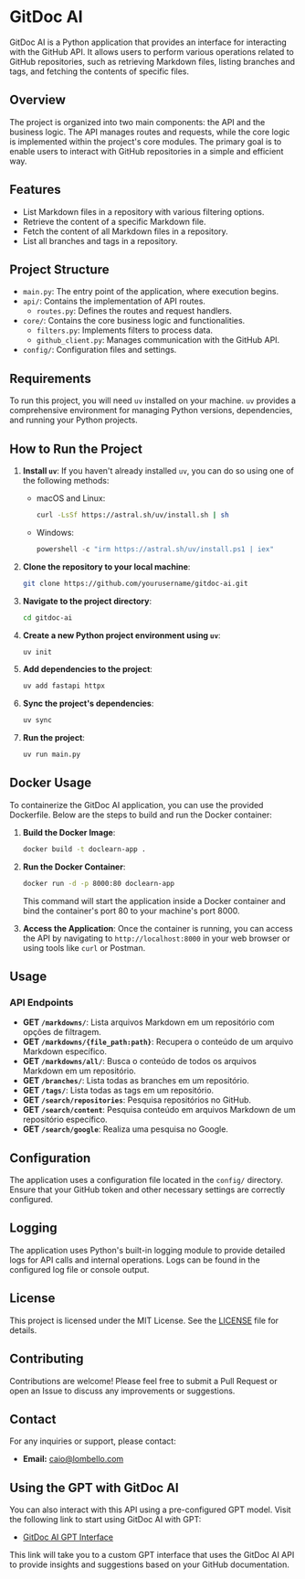 # GitDoc AI

GitDoc AI is a Python application that provides an interface for interacting with the GitHub API. It allows users to perform various operations related to GitHub repositories, such as retrieving Markdown files, listing branches and tags, and fetching the contents of specific files.

## Overview

The project is organized into two main components: the API and the business logic. The API manages routes and requests, while the core logic is implemented within the project's core modules. The primary goal is to enable users to interact with GitHub repositories in a simple and efficient way.

## Features

- List Markdown files in a repository with various filtering options.
- Retrieve the content of a specific Markdown file.
- Fetch the content of all Markdown files in a repository.
- List all branches and tags in a repository.

## Project Structure

- `main.py`: The entry point of the application, where execution begins.
- `api/`: Contains the implementation of API routes.
  - `routes.py`: Defines the routes and request handlers.
- `core/`: Contains the core business logic and functionalities.
  - `filters.py`: Implements filters to process data.
  - `github_client.py`: Manages communication with the GitHub API.
- `config/`: Configuration files and settings.

## Requirements

To run this project, you will need `uv` installed on your machine. `uv` provides a comprehensive environment for managing Python versions, dependencies, and running your Python projects.

## How to Run the Project

1. **Install `uv`**: If you haven't already installed `uv`, you can do so using one of the following methods:
   - macOS and Linux:
     ```bash
     curl -LsSf https://astral.sh/uv/install.sh | sh
     ```
   - Windows:
     ```powershell
     powershell -c "irm https://astral.sh/uv/install.ps1 | iex"
     ```

2. **Clone the repository to your local machine**:
   ```bash
   git clone https://github.com/yourusername/gitdoc-ai.git
   ```

3. **Navigate to the project directory**:
   ```bash
   cd gitdoc-ai
   ```

4. **Create a new Python project environment using `uv`**:
   ```bash
   uv init
   ```

5. **Add dependencies to the project**:
   ```bash
   uv add fastapi httpx
   ```

6. **Sync the project's dependencies**:
   ```bash
   uv sync
   ```

7. **Run the project**:
   ```bash
   uv run main.py
   ```

## Docker Usage

To containerize the GitDoc AI application, you can use the provided Dockerfile. Below are the steps to build and run the Docker container:

1. **Build the Docker Image**:
   ```bash
   docker build -t doclearn-app .
   ```

2. **Run the Docker Container**:
   ```bash
   docker run -d -p 8000:80 doclearn-app
   ```

   This command will start the application inside a Docker container and bind the container's port 80 to your machine's port 8000.

3. **Access the Application**:
   Once the container is running, you can access the API by navigating to `http://localhost:8000` in your web browser or using tools like `curl` or Postman.

## Usage

### API Endpoints

- **GET `/markdowns/`**: Lista arquivos Markdown em um repositório com opções de filtragem.
- **GET `/markdowns/{file_path:path}`**: Recupera o conteúdo de um arquivo Markdown específico.
- **GET `/markdowns/all/`**: Busca o conteúdo de todos os arquivos Markdown em um repositório.
- **GET `/branches/`**: Lista todas as branches em um repositório.
- **GET `/tags/`**: Lista todas as tags em um repositório.
- **GET `/search/repositories`**: Pesquisa repositórios no GitHub.
- **GET `/search/content`**: Pesquisa conteúdo em arquivos Markdown de um repositório específico.
- **GET `/search/google`**: Realiza uma pesquisa no Google.

## Configuration

The application uses a configuration file located in the `config/` directory. Ensure that your GitHub token and other necessary settings are correctly configured.

## Logging

The application uses Python's built-in logging module to provide detailed logs for API calls and internal operations. Logs can be found in the configured log file or console output.

## License

This project is licensed under the MIT License. See the [LICENSE](LICENSE) file for details.

## Contributing

Contributions are welcome! Please feel free to submit a Pull Request or open an Issue to discuss any improvements or suggestions.

## Contact

For any inquiries or support, please contact:
- **Email:** caio@lombello.com

## Using the GPT with GitDoc AI

You can also interact with this API using a pre-configured GPT model. Visit the following link to start using GitDoc AI with GPT:

- [GitDoc AI GPT Interface](https://chatgpt.com/g/g-x15sx8ssK-gitdoc-ai)

This link will take you to a custom GPT interface that uses the GitDoc AI API to provide insights and suggestions based on your GitHub documentation.